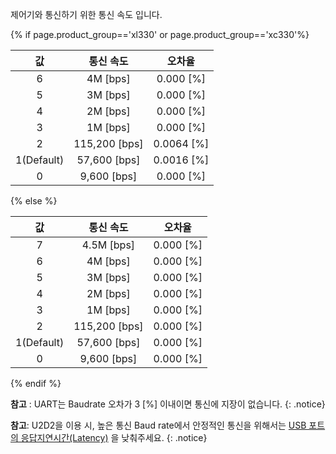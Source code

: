 제어기와 통신하기 위한 통신 속도 입니다.

{% if page.product_group=='xl330' or page.product_group=='xc330'%}

|     값     |   통신 속도   |   오차율   |
| :--------: | :-----------: | :--------: |
|     6      |   4M [bps]    | 0.000 [%]  |
|     5      |   3M [bps]    | 0.000 [%]  |
|     4      |   2M [bps]    | 0.000 [%]  |
|     3      |   1M [bps]    | 0.000 [%]  |
|     2      | 115,200 [bps] | 0.0064 [%] |
| 1(Default) | 57,600 [bps]  | 0.0016 [%] |
|     0      |  9,600 [bps]  | 0.000 [%]  |

{% else %}

|     값     |   통신 속도   |  오차율   |
| :--------: | :-----------: | :-------: |
|     7      |  4.5M [bps]   | 0.000 [%] |
|     6      |   4M [bps]    | 0.000 [%] |
|     5      |   3M [bps]    | 0.000 [%] |
|     4      |   2M [bps]    | 0.000 [%] |
|     3      |   1M [bps]    | 0.000 [%] |
|     2      | 115,200 [bps] | 0.000 [%] |
| 1(Default) | 57,600 [bps]  | 0.000 [%] |
|     0      |  9,600 [bps]  | 0.000 [%] |

{% endif %}

**참고** : UART는 Baudrate 오차가 3 [%] 이내이면 통신에 지장이 없습니다.
{: .notice}

**참고**: U2D2을 이용 시, 높은 통신 Baud rate에서 안정적인 통신을 위해서는 [USB 포트의 응답지연시간(Latency)](/docs/kr/software/dynamixel/dynamixel_wizard2/#포트-응답-속도-설정) 을 낮춰주세요.
{: .notice}
